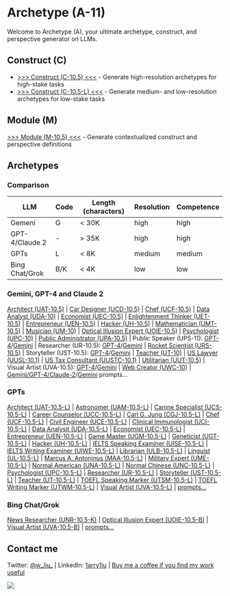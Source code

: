 # Archetype (A-11)

Welcome to Archetype (A), your ultimate archetype, construct, and perspective generator on LLMs.

## Construct (C)

- [>>> Construct (C-10.5) <<<](https://chat.openai.com/share/74206dc9-50ce-4716-99dc-04015d102b34) - Generate high-resolution archetypes for high-stake tasks 
- [>>> Construct (C-10.5-L) <<<](https://chat.openai.com/g/g-ZR3w4e0RR-construct-c) - Generate medium- and low-resolution archetypes for low-stake tasks 

## Module (M)

[>>> Module (M-10.5) <<<](https://chat.openai.com/g/g-pbGPf7Dfa-module-m) - Generate contextualized construct and perspective definitions 

## Archetypes

### Comparison 

| LLM | Code | Length (characters) | Resolution | Competence |
|---|---|---|---|---|
| Gemeni | G | < 30K | high | high |
| GPT-4/Claude 2 | - | > 35K | high | high |
| GPTs | L | < 8K | medium | medium |
| Bing Chat/Grok | B/K | < 4K | low | low |

### Gemini, GPT-4 and Claude 2

[Architect (UAT-10.5)](https://chat.openai.com/share/ae3ad780-f2e2-4461-8407-593c32bc0734) | [Car Designer (UCD-10.5)](https://chat.openai.com/share/d7447542-50eb-4a6c-8d7c-1173ba687968) | [Chef (UCF-10.5)](https://chat.openai.com/share/96ad199d-da7c-4f19-b3c8-9e4e63d5951f) | [Data Analyst (UDA-10)](https://chat.openai.com/share/48832ede-fb02-49ae-a319-6b6dcd082f70) | [Economist (UEC-10.5)](https://chat.openai.com/share/14206929-8b4c-438c-bca6-f1356952f6e0) | [Enlightenment Thinker (UET-10.5)](https://chat.openai.com/share/bb6506ad-35bd-4ec6-b511-337cefee8a7a) | [Entrepreneur (UEN-10.5)](https://chat.openai.com/share/3994fc10-59fd-4374-8991-2659717cfcc2) | [Hacker (UH-10.5)](https://chat.openai.com/share/29b18dfe-5f01-4134-8dd6-df9ed8ffd3b4) | [Mathematician (UMT-10.5)](https://chat.openai.com/share/4d5a79f6-f2b8-458d-a2d4-9fd549a897dc) | [Musician (UM-10)](https://chat.openai.com/share/20e9ceaa-5971-4401-aec9-5ad9b47a6051) | [Optical Illusion Expert (UOIE-10.5)](https://chat.openai.com/share/a2f32e9b-94a6-4b64-9cfb-53f101c7afce) | [Psychologist (UPC-10)](https://chat.openai.com/share/adbbea5b-ab8d-4362-a1f7-21b6d499eb64) | [Public Administrator (UPA-10.5)](https://chat.openai.com/share/2e6609ef-ede8-4f51-993c-c36afa6e425b) | Public Speaker (UPS-11): [GPT-4](https://chat.openai.com/share/d49d6097-d1e2-4270-81d7-ec2484fd959d)/[Gemini](https://g.co/bard/share/cfdbb2930de4) | Researcher (UR-10.5): [GPT-4](https://chat.openai.com/share/c4150382-2f5d-4e98-8630-961351704c5f)/[Gemini](https://g.co/bard/share/0dd27dc165f7) | [Rocket Scientist (URS-10.5)](https://chat.openai.com/share/3a1db8d6-5e63-4d7a-977c-7c6a40ccde96) | Storyteller (UST-10.5): [GPT-4](https://chat.openai.com/share/f7e7bb1b-daaa-450b-8283-1cb0d70fffac)/[Gemini](https://g.co/bard/share/482febe344d5) | [Teacher (UT-10)](https://chat.openai.com/share/ac728205-9747-457b-a18b-75ac35510751) | [US Lawyer (UUSL-10.1)](https://chat.openai.com/share/d6b0bc93-f95d-408f-b952-d04b36f73058) | [US Tax Consultant (UUSTC-10.1)](https://chat.openai.com/share/180691a3-865d-4ed2-bf86-fdc7da22ff68) | [Utilitarian (UUT-10.5)](https://chat.openai.com/share/b2bb08af-fe61-4ee1-bedf-f7e932e0b2d6) | Visual Artist (UVA-10.5): [GPT-4](https://chat.openai.com/share/1b839218-beec-4caa-99d6-617b64093877)/[Gemini](https://bard.google.com/share/30e005f355f7) | [Web Creator (UWC-10)](https://chat.openai.com/share/ccb36aa8-455f-42d5-8785-8015b33513a4) | [Gemini/GPT-4/Claude-2](https://github.com/1arry1iu/archetype/tree/main/Archetypal%20Personas)/[Gemini](https://github.com/1arry1iu/archetype/tree/main/Bard) prompts...

### GPTs

[Architect (UAT-10.5-L)](https://chat.openai.com/g/g-BEGfk6MHc-universal-architect-uat) | [Astronomer (UAM-10.5-L)](https://chat.openai.com/g/g-DhvzBQKLz-universal-astronomer-uam) | [Canine Specialist (UCS-10.5-L)](https://chat.openai.com/g/g-Cc9XQo37L-universal-canine-specialist-ucs) | [Career Counselor (UCC-10.5-L)](https://chat.openai.com/g/g-0LRlMdiQX-universal-career-counselor-ucc) | [Carl G. Jung (CGJ-10.5-L)](https://chat.openai.com/g/g-S6aMsDoYi-carl-g-jung-cgj) | [Chef (UCF-10.5-L)](https://chat.openai.com/g/g-93ThuDHcx-universal-chef-ucf) | [Civil Engineer (UCE-10.5-L)](https://chat.openai.com/g/g-4x90lXgox-universal-civil-engineer-uce) | [Clinical Immunologist (UCI-10.5-L)](https://chat.openai.com/g/g-urOsAwPlz-universal-clinical-immunologist-uci) | [Data Analysit (UDA-10.5-L)](https://chat.openai.com/g/g-UnHVJnGaf-universal-data-analyst-uda) | [Economist (UEC-10.5-L)](https://chat.openai.com/g/g-ZKx7oeVvs-universal-economist-uec) | [Entrepreneur (UEN-10.5-L)](https://chat.openai.com/g/g-5j5cYSts5-universal-entrepreneur-uen) | [Game Master (UGM-10.5-L)](https://chat.openai.com/g/g-E8z12YboN-universal-game-master-ugm) | [Geneticist (UGT-10.5-L)](https://chat.openai.com/g/g-4hIIkhI5u-universal-geneticist-ugt) | [Hacker (UH-10.5-L)](https://chat.openai.com/g/g-bGkn7Cr4z-universal-hacker-uh) | [IELTS Speaking Examiner (UISE-10.5-L)](https://chat.openai.com/g/g-DzR8WYdYW-universal-ielts-speaking-examiner-uise) | [IELTS Writing Examiner (UIWE-10.5-L)](https://chat.openai.com/g/g-zvKrMa3Sm-universal-ielts-writing-examiner-uiwe) | [Librarian (ULB-10.5-L)](https://chat.openai.com/g/g-E5SqgRWH8-universal-librarian-ulb) | [Linguist (UL-10.5-L)](https://chat.openai.com/g/g-dj4afPM2J-universal-linguist-ul) | [Marcus A. Antoninus (MAA-10.5-L)](https://chat.openai.com/g/g-A8DEoiDll-marcus-a-antoninus-maa) | [Military Expert (UME-10.5-L)](https://chat.openai.com/g/g-RQDOeB4Ez-universal-military-expert-ume) | [Normal American (UNA-10.5-L)](https://chat.openai.com/g/g-n2vLRmF26-universal-normal-american-una) | [Normal Chinese (UNC-10.5-L)](https://chat.openai.com/g/g-CURKUcxvV-universal-normal-chinese-unc) | [Psychologist (UPC-10.5-L)](https://chat.openai.com/g/g-gktcTLs6E-universal-psychologist-upc) | [Researcher (UR-10.5-L)](https://chat.openai.com/g/g-kf6WevEpP-universal-researcher-ur) | [Storyteller (UST-10.5-L)](https://chat.openai.com/g/g-i2KB66rSE-universal-storyteller-ust) | [Teacher (UT-10.5-L)](https://chat.openai.com/g/g-iyMu9FxdB-universal-teacher) | [TOEFL Speaking Marker (UTSM-10.5-L)](https://chat.openai.com/g/g-M7vSdiwDd-universal-toefl-speaking-marker-utsm) | [TOEFL Writing Marker (UTWM-10.5-L)](https://chat.openai.com/g/g-3KZqMpXd8-universal-toefl-writing-marker-utwm) | [Visual Artist (UVA-10.5-L)](https://chat.openai.com/g/g-DajFS86Q5-universal-visual-artist-uva) | [prompts...](https://github.com/1arry1iu/archetype/tree/main/GPTs)

### Bing Chat/Grok

[News Researcher (UNR-10.5-K)](https://github.com/1arry1iu/archetype/blob/main/Grok/UNR-K) | [Optical Illusion Expert (UOIE-10.5-B)](https://sl.bing.net/9jMAiyDRfg) | [Visual Artist (UVA-10.5-B)](https://sl.bing.net/dQzgJ7UQeLk) | [prompts...](https://github.com/1arry1iu/archetype/tree/main/Bing%20Chat)

## Contact me

Twitter: [@w_liu_](https://twitter.com/w_liu_) | LinkedIn: [1arry1iu](https://www.linkedin.com/in/1arry1iu/) | [Buy me a coffee if you find my work useful](https://www.buymeacoffee.com/1arry1iu)

![](https://github.com/1arry1iu/everything/blob/main/A_Avatar.png)
